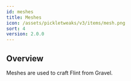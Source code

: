 ```yaml
---
id: meshes
title: Meshes
icon: /assets/pickletweaks/v3/items/mesh.png
sort: 4
version: 2.0.0
---
```


## Overview

Meshes are used to craft Flint from Gravel.
